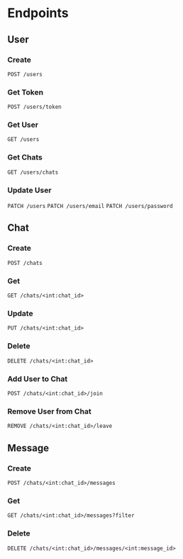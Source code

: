 # Endpoints

## User

### Create

`POST /users`

### Get Token

`POST /users/token`

### Get User

`GET /users`

### Get Chats

`GET /users/chats`

### Update User

`PATCH /users`
`PATCH /users/email`
`PATCH /users/password`



## Chat

### Create

`POST /chats`

### Get

`GET /chats/<int:chat_id>`

### Update

`PUT /chats/<int:chat_id>`

### Delete

`DELETE /chats/<int:chat_id>`

### Add User to Chat

`POST /chats/<int:chat_id>/join`

### Remove User from Chat

`REMOVE /chats/<int:chat_id>/leave`



## Message

### Create

`POST /chats/<int:chat_id>/messages`

### Get

`GET /chats/<int:chat_id>/messages?filter`

### Delete

`DELETE /chats/<int:chat_id>/messages/<int:message_id>`